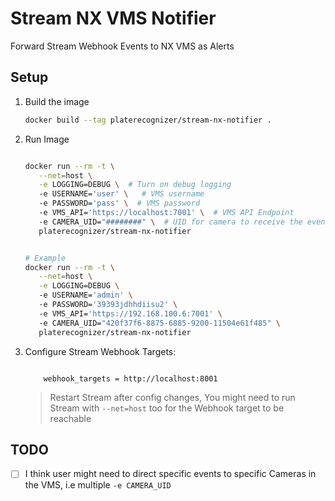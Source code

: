 # Stream NX VMS Notifier
Forward Stream Webhook Events to NX VMS as Alerts 

## Setup
1. Build the image
    ```bash
    docker build --tag platerecognizer/stream-nx-notifier .

    ```

2. Run Image
    ```bash
    
    docker run --rm -t \
       --net=host \
       -e LOGGING=DEBUG \  # Turn on debug logging
       -e USERNAME='user' \   # VMS username
       -e PASSWORD='pass' \  # VMS password
       -e VMS_API='https://localhost:7001' \  # VMS API Endpoint
       -e CAMERA_UID="########" \  # UID for camera to receive the events       
       platerecognizer/stream-nx-notifier
    
    
    # Example 
    docker run --rm -t \
       --net=host \
       -e LOGGING=DEBUG \ 
       -e USERNAME='admin' \ 
       -e PASSWORD='39393jdhhdiisu2' \ 
       -e VMS_API='https://192.168.100.6:7001' \ 
       -e CAMERA_UID="420f37f6-8875-6885-9200-11504e61f485" \ 
       platerecognizer/stream-nx-notifier
    
    
    ```
    
3. Configure Stream Webhook Targets:
    ```text
    
        webhook_targets = http://localhost:8001
    
    ```
    > Restart Stream after config changes, 
    You might need to run Stream with `--net=host` too for the Webhook target to be reachable


## TODO

- [ ] I think user might need to direct specific events to specific Cameras in the VMS, i.e multiple `-e CAMERA_UID`
